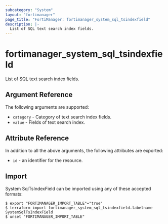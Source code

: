 ```yaml
---
subcategory: "System"
layout: "fortimanager"
page_title: "FortiManager: fortimanager_system_sql_tsindexfield"
description: |-
  List of SQL text search index fields.
---
```


# fortimanager_system_sql_tsindexfield
List of SQL text search index fields.

## Argument Reference


The following arguments are supported:


* `category` - Category of text search index fields.
* `value` - Fields of text search index.


## Attribute Reference

In addition to all the above arguments, the following attributes are exported:
* `id` - an identifier for the resource.

## Import

System SqlTsIndexField can be imported using any of these accepted formats:
```
$ export "FORTIMANAGER_IMPORT_TABLE"="true"
$ terraform import fortimanager_system_sql_tsindexfield.labelname SystemSqlTsIndexField
$ unset "FORTIMANAGER_IMPORT_TABLE"
```

